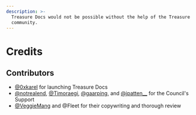 ```yaml
---
description: >-
  Treasure Docs would not be possible without the help of the Treasure
  community.
---
```


# Credits

## Contributors

* [@0xkarel](https://twitter.com/0xkarel) for launching Treasure Docs
* [@notrealend](https://twitter.com/notrealend), [@Timoraegi](https://twitter.com/Timoraegi), [@gaarping](https://twitter.com/\_gaarping), and [@jpatten\_\_](https://twitter.com/jpatten\_\_) for the Council's Support
* [@VeggieMang](https://twitter.com/randomdude3847) and @Fleet for their copywriting and thorough review
